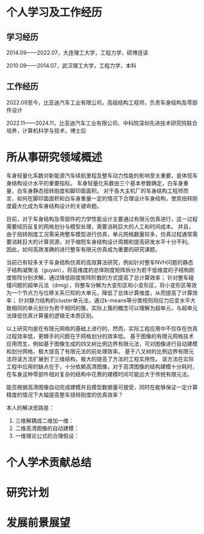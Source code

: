 # 个人学习及工作经历
## 学习经历
2014.09——2022.07，大连理工大学，工程力学，硕博连读

2010.09——2014.07，武汉理工大学，工程力学，本科

## 工作经历
2022.09至今，比亚迪汽车工业有限公司，高级结构工程师，负责车身结构及零部件设计

2022.11——2024.11，比亚迪汽车工业有限公司、中科院深圳先进技术研究院联合培养，计算机科学与技术，博士后

# 所从事研究领域概述
车身轻量化系数对新能源汽车续航里程及整车动力性能的影响至关重要，是体现车身结构设计水平的重要指标。
车身轻量化系数由三个基本参数确定，白车身重量，白车身静态扭转刚度和脚印面面积。
对于各大主机厂的车身结构工程师而言，如何在脚印面面积和白车身重量一定的情况下合理设计车身结构，使其扭转刚度最大化成为车身结构设计的关键命题。

目前，对于车身结构及零部件的力学性能设计主要通过有限元仿真进行，这一过程需要经历反复的网格划分与模型处理，需要消耗巨大的人工和时间成本。
并且，由于扭转刚度工况需采用整车模型进行仿真，单元网格数量较多，仿真过程通常需要消耗巨大的计算资源，对于缩短车身结构设计周期和提高研发水平十分不利。
因此，如何高效准确的进行整车有限元仿真成为重要的研究课题。

当前已有较多关于车身结构仿真的高效算法研究，例如针对整车NVH问题的静态子结构凝聚法（guyan），将高维度的总体刚度矩阵拆分为若干低维度的子结构刚度矩阵分别求解，通过降低刚度矩阵阶数的方式提高了总计算效率；
针对整车碰撞问题的超单元法（dmig），将整车分解为大变形区和小变形区，将小变形区等效为一个节点力与位移关系已知的大单元，降低了总体计算维度，从而提高了计算效率；
针对静力结构的cluster单元法，通过k-means等分类规则将应力应变水平大致相同的单元划分为若干相同的簇，实际上簇的概念可以理解为超单元，与超单元法降低仿真计算量的逻辑无本质区别。

以上研究均是在有限元网格的基础上进行的，然而，实际工程应用中不仅存在仿真过程效率低，更棘手的问题在于网格划分的效率低。
基于图像的有限元网格技术应用而生，例如基于图像生成的四叉树比例边界有限元法，可对图像进行自动建模和划分网格，极大提高了有限元法的前处理效率。
基于八叉树的比例边界有限元法将该方法扩展到了三维结构，极大的提高了方法的工程实用性。
该方法在实际工程中应用的缺点在于，十分依赖高清图像，对于高清图像的结构建模十分耗时，在车身这种零部件相对复杂的结构中花费的建模时间可能远大于传统有限元法。

能否根据高清图像自动完成建模并且模型数据量可接受，同时在能够保证一定计算精度的情况下大幅提高整车扭转刚度的仿真效率？

本人的解决思路是：
1. 三维解耦成二维加一维：
2. 二维高清图像的自动建模：
3. 一维理论公式的合理假设：


# 个人学术贡献总结

# 研究计划

# 发展前景展望
